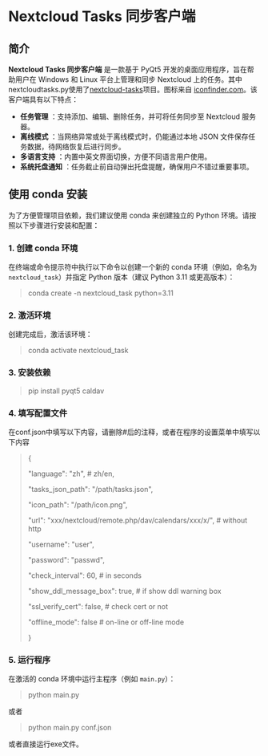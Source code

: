 # Nextcloud Tasks 同步客户端

## 简介

**Nextcloud Tasks 同步客户端** 是一款基于 PyQt5 开发的桌面应用程序，旨在帮助用户在 Windows 和 Linux 平台上管理和同步 Nextcloud 上的任务。其中nextcloudtasks.py使用了[nextcloud-tasks](https://github.com/Sinkmanu/nextcloud-tasks)项目。图标来自 [iconfinder.com](https://www.iconfinder.com/search?q=todo&price=free)。该客户端具有以下特点：

* **任务管理** ：支持添加、编辑、删除任务，并可将任务同步至 Nextcloud 服务器。
* **离线模式** ：当网络异常或处于离线模式时，仍能通过本地 JSON 文件保存任务数据，待网络恢复后进行同步。
* **多语言支持** ：内置中英文界面切换，方便不同语言用户使用。
* **系统托盘通知** ：任务截止前自动弹出托盘提醒，确保用户不错过重要事项。

## 使用 conda 安装

为了方便管理项目依赖，我们建议使用 conda 来创建独立的 Python 环境。请按照以下步骤进行安装和配置：

### 1. 创建 conda 环境

在终端或命令提示符中执行以下命令以创建一个新的 conda 环境（例如，命名为 `nextcloud_task`）并指定 Python 版本（建议 Python 3.11 或更高版本）：

> conda create -n nextcloud_task python=3.11

### 2. 激活环境

创建完成后，激活该环境：

> conda activate nextcloud_task

### 3. 安装依赖

> pip install pyqt5 caldav

### 4. 填写配置文件

在conf.json中填写以下内容，请删除#后的注释，或者在程序的设置菜单中填写以下内容

> {
>
> "language": "zh", # zh/en,
>
> "tasks_json_path": "/path/tasks.json",
>
> "icon_path": "/path/icon.png",
>
> "url": "xxx/nextcloud/remote.php/dav/calendars/xxx/x/", # without http
>
> "username": "user",
>
> "password": "passwd",
>
> "check_interval": 60, # in seconds
>
> "show_ddl_message_box": true, # if show ddl warning box
>
> "ssl_verify_cert": false, # check cert or not
>
> "offline_mode": false # on-line or off-line mode
>
> }

### 5. 运行程序

在激活的 conda 环境中运行主程序（例如 `main.py`）：

> python main.py

或者

> python main.py conf.json

或者直接运行exe文件。
